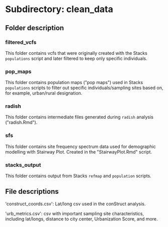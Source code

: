 # Subdirectory: clean_data

## Folder description

### filtered_vcfs

This folder contains vcfs that were originally created with the Stacks `populations` script and later filtered to keep only specific individuals.


### pop_maps

This folder contains population maps ("pop maps") used in Stacks `populations` scripts to filter out specific individuals/sampling sites based on, for example, urban/rural designation.

### radish

This folder contains intermediate files generated during `radish` analysis ("radish.Rmd").

### sfs

This folder contains site frequency spectrum data used for demographic modelling with Stairway Plot. Created in the "StairwayPlot.Rmd" script.

### stacks_output

This folder contains output from Stacks `refmap` and `population` scripts.

## File descriptions

'construct_coords.csv': Lat/long csv used in the conStruct analysis.

'urb_metrics.csv': csv with important sampling site characteristics, including lat/longs, distance to city center, Urbanization Score, and more.
